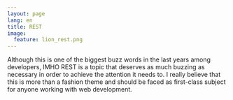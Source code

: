 ```yaml
---
layout: page
lang: en
title: REST
image:
  feature: lion_rest.png
---
```


Although this is one of the biggest buzz words in the last years among developers, IMHO REST is a topic that deserves as much buzzing as necessary in order to achieve the attention it needs to. I really believe that this is more than a fashion theme and should be faced as first-class subject for anyone working with web development.